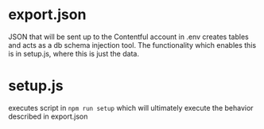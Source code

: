 # export.json

JSON that will be sent up to the Contentful account in .env
creates tables and acts as a db schema injection tool. The functionality
which enables this is in setup.js, where this is just the data.

# setup.js

executes script in `npm run setup` which will ultimately execute
the behavior described in export.json
